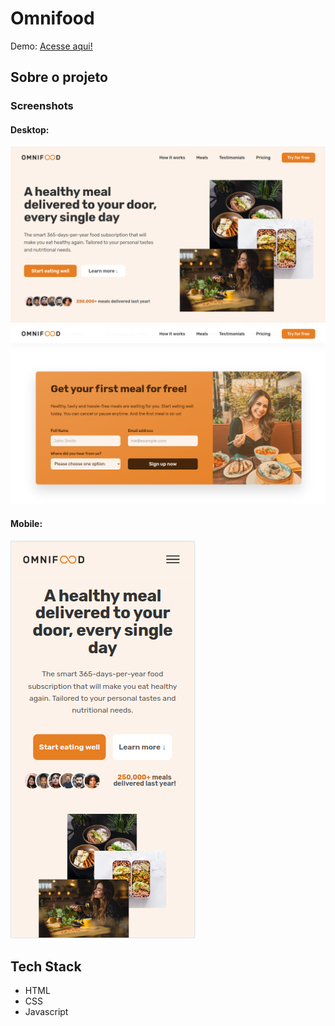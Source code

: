 # Omnifood

Demo: [Acesse aqui!](https://g101-omnifood.netlify.app)

## Sobre o projeto

### Screenshots

#### Desktop:

![Desktop](./screenshots/2desktop.png)
![Desktop](./screenshots/2.1desktop.png)

#### Mobile:

![App Screenshot](./screenshots/1mobile.png)

## Tech Stack

- HTML
- CSS
- Javascript
